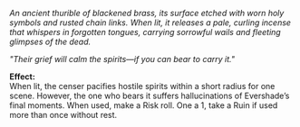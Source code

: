 

_An ancient thurible of blackened brass, its surface etched with worn holy symbols and rusted chain links. When lit, it releases a pale, curling incense that whispers in forgotten tongues, carrying sorrowful wails and fleeting glimpses of the dead._

_"Their grief will calm the spirits—if you can bear to carry it."_

**Effect:**  
When lit, the censer pacifies hostile spirits within a short radius for one scene. However, the one who bears it suffers hallucinations of Evershade’s final moments.
When used, make a Risk roll. One a 1, take a Ruin if used more than once without rest.
